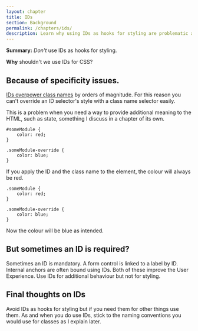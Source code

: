 ```yaml
---
layout: chapter
title: IDs
section: Background
permalink: /chapters/ids/
description: Learn why using IDs as hooks for styling are problematic and what you should do instead.
---
```


**Summary:** *Don't* use IDs as hooks for styling.

**Why** shouldn't we use IDs for CSS?

## Because of specificity issues.

[IDs overpower class names](http://www.w3.org/TR/css3-selectors/#specificity) by orders of magnitude. For this reason you can't override an ID selector's style with a class name selector easily.

This is a problem when you need a way to provide additional meaning to the HTML, such as state, something I discuss in a chapter of its own.

	#someModule {
	    color: red;
	}

	.someModule-override {
	    color: blue;
	}

If you apply the ID and the class name to the element, the colour will always be red.

	.someModule {
	    color: red;
	}

	.someModule-override {
	    color: blue;
	}

Now the colour will be blue as intended.

## But sometimes an ID is required?

Sometimes an ID is mandatory. A form control is linked to a label by ID. Internal anchors are often bound using IDs. Both of these improve the User Experience. Use IDs for additional behaviour but not for styling.

## Final thoughts on IDs

Avoid IDs as hooks for styling but if you need them for other things use them. As and when you do use IDs, stick to the naming conventions you would use for classes as I explain later.
